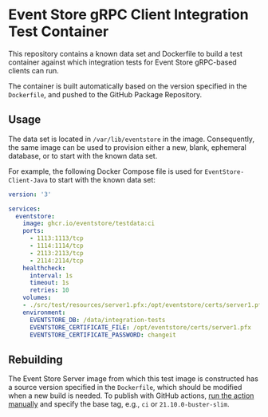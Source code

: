 # Event Store gRPC Client Integration Test Container

This repository contains a known data set and Dockerfile to build a test container against which integration tests for Event Store gRPC-based clients can run.

The container is built automatically based on the version specified in the `Dockerfile`, and pushed to the GitHub Package Repository.

## Usage

The data set is located in `/var/lib/eventstore` in the image. Consequently, the same image can be used to provision either a new, blank, ephemeral database, or to start with the known data set.

For example, the following Docker Compose file is used for `EventStore-Client-Java` to start with the known data set:

```yaml
version: '3'

services:
  eventstore:
    image: ghcr.io/eventstore/testdata:ci
    ports:
      - 1113:1113/tcp
      - 1114:1114/tcp
      - 2113:2113/tcp
      - 2114:2114/tcp
    healthcheck:
      interval: 1s
      timeout: 1s
      retries: 10 
    volumes:
    - ./src/test/resources/server1.pfx:/opt/eventstore/certs/server1.pfx
    environment:
      EVENTSTORE_DB: /data/integration-tests
      EVENTSTORE_CERTIFICATE_FILE: /opt/eventstore/certs/server1.pfx
      EVENTSTORE_CERTIFICATE_PASSWORD: changeit
```

## Rebuilding

The Event Store Server image from which this test image is constructed has a source version specified in the `Dockerfile`, which should be modified when a new build is needed. To publish with GitHub actions, [run the action manually](https://github.com/EventStore/EventStore-Client-gRPC-TestData/actions/workflows/build.yml) and specify the base tag, e.g., `ci` or `21.10.0-buster-slim`.